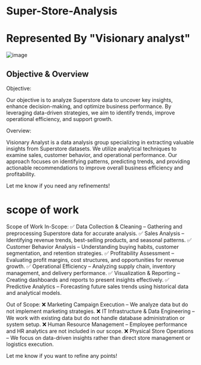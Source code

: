 # Super-Store-Analysis 
# Represented By "Visionary analyst"
![image](https://github.com/user-attachments/assets/2dd92037-75ae-417e-aa20-71c6c63c44c9)

## Objective & Overview



Objective:

Our objective is to analyze Superstore data to uncover key insights, enhance decision-making, and optimize business performance. By leveraging data-driven strategies, we aim to identify trends, improve operational efficiency, and support growth.

Overview:

Visionary Analyst is a data analysis group specializing in extracting valuable insights from Superstore datasets. We utilize analytical techniques to examine sales, customer behavior, and operational performance. Our approach focuses on identifying patterns, predicting trends, and providing actionable recommendations to improve overall business efficiency and profitability.

Let me know if you need any refinements!



# scope of work
Scope of Work
In-Scope:
✅ Data Collection & Cleaning – Gathering and preprocessing Superstore data for accurate analysis.
✅ Sales Analysis – Identifying revenue trends, best-selling products, and seasonal patterns.
✅ Customer Behavior Analysis – Understanding buying habits, customer segmentation, and retention strategies.
✅ Profitability Assessment – Evaluating profit margins, cost structures, and opportunities for revenue growth.
✅ Operational Efficiency – Analyzing supply chain, inventory management, and delivery performance.
✅ Visualization & Reporting – Creating dashboards and reports to present insights effectively.
✅ Predictive Analytics – Forecasting future sales trends using historical data and analytical models.

Out of Scope:
❌ Marketing Campaign Execution – We analyze data but do not implement marketing strategies.
❌ IT Infrastructure & Data Engineering – We work with existing data but do not handle database administration or system setup.
❌ Human Resource Management – Employee performance and HR analytics are not included in our scope.
❌ Physical Store Operations – We focus on data-driven insights rather than direct store management or logistics execution.

Let me know if you want to refine any points! 
